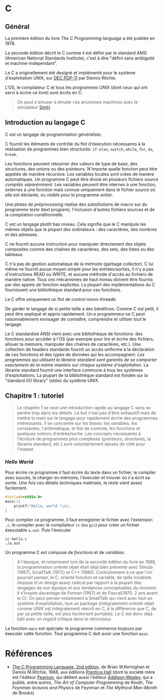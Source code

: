 # C

## Général

La première édition du livre *The C Programming language* a été publiée en 1978.

La seconde édition décrit le C comme il est défini par le standard ANSI (American National Standards Institute), c'est à dire "défini sans ambiguité et machine-indépendant".

Le C a originellement été designé et implémenté pour le système d'explotiation UNIX, sur [DEC PDP-11](https://fr.wikipedia.org/wiki/PDP-11) par Dennis Ritchie.

L'OS, le compilateur C et tous les programmes UNIX (dont ceux qui ont servi à écrire ce livre) sont écrits en C.

> On peut s'amuser à émuler ces anciennes machines avec le simulateur [SimH](http://simh.trailing-edge.com/).

## Introduction au langage C

C est un langage de programmation *généraliste*. 

C fournit les éléments de contrôle du flot d'éxecution nécessaires à la réalisation de programmes bien structurés: `if-else`, `switch`, `while`, `for`, `do`, `break`.

Les fonctions peuvent retourner des valeurs de type de base, des structures, des unions ou des pointeurs. N'importe quelle fonction peut être appelée de manière récursive. Les variables locales sont crées de manère automatiques. Un programme C peut être divisé en plusieurs fichiers source *compilés séparémment*. Les variables peuvent être internes à une fonction, externes à une fonction mais connue uniquement dans le fichier source où elle est déclarée, ou visible pour le programme entier.

Une *phase de préprocessing* réalise des substitutions de macro sur du *programme texte* (text program), l'inclusion d'autres fichiers sources et de la compilation conditionnelle.

C est un langage plutôt bas niveau. Cela signifie que le C manipule les mêmes objets que la plupart des ordinateurs : des caractères, des nombres et des adresses.

C ne fournit aucune instruction pour manipuler directement des objets composites comme des chaînes de caractères, des sets, des listes ou des tableaux.

C n'a pas de gestion automatique de la mémoire (garbage collector). C lui même ne fournit aucun moyen simple pour les entrées/sorties, il n'y a pas d'instructions READ ou WRITE, et aucune méthode d'accès au fichiers de manière native. Tous ces mécanismes de haut niveau doivent être fournis par des appels de fonction explicites. La plupart des implémentations du C fournissent une bibliothèque standard pour ces fonctions.

Le C offre uniquement un flot de control mono-threadé.

De garder le langage de si petite taille a des bénéfices. Comme C est petit, il peut être expliqué et appris rapidement. Un·e programmeur·se C peut raisonnablement envisager de connaître, comprendre et utiliser *tout* le langage.

Le C standardisé ANSI vient avec une bibliothèque de fonctions: des fonctions pour accéder à l'OS (par exemple pour lire et écrire des fichiers, allouer la mémoire, manipuler des chaînes de caractères, etc.). Une collection de headers standards fournit un accès uniforme à la déclaration de ces fonctions et des types de données qui les accompagnent. *Les programmes qui utilisent la librairie standard sont garantis de se comporter exactement de la même manière sur chaque système d'exploitation*. La librairie standard fournit une interface commune à tous les systèmes d'exploitations. La plupart de la bibliothèque standard est fondée sur la "standard I/O library" (stdio) du système UNIX.

## Chapitre 1 : tutoriel

> Le chapitre 1 se veut une introduction rapide au langage C sans se perdre trop dans les détails. Le but n'est pas d'être exhaustif mais de mettre la main sur le langage pour rapidement écrire des programmes intéressants. Il se concentre sur les bases: les variables, les constantes, l'arithmétique, le flot de controle, les fonctions et quelques notions d'entrée/sortie. Les concepts nécessaires à l'écriture de programmes plus complexes (pointeurs, structures, la librairie standard, etc.) sont volontairement laissés de côté pour l'instant.

### *Hello World*

Pour écrire ce programme il faut écrire du texte dans un fichier, le compiler avec succès, le charger en mémoire, l'éxecuter et trouver où il a écrit sa sortie. Une fois ces détails techniques maitrisés, le reste vient assez facilement.

~~~C
#include<stdio.h>
main(){
    printf("Hello, world !\n);
}
~~~

Pour compiler ce programme, il faut enregistrer le fichier avec l'extension `.c`, le compiler avec le compilateur `cc` (ou `gcc`) pour créer un fichier éxecutable `a.out`. Puis l'éxecuter

~~~
cc hello.c
./a.out
~~~

Un programme C est composé de *fonctions* et de *variables*.

> A l'époque, et notamment lors de la seconde édition du livre en 1988, la programmation orienté objet était déjà bien présente avec Simula (1967), SmallTalk (1972) et C++ (1980). Contrairement à ce que l'on pourrait penser, le C, orienté fonction et variable, de taille modeste, dispose d'un design assez radical par rapport à la plupart des langages de son époque et aux tendances conceptuelles du moment. Il s'inspire davantage de Fortran (1957) et de Pascal(1970, 2 ans avant le C). On peut penser notamment à SmallTalk qui vient avec tout un système d'exploitation, tout un package (intégralement orienté objet comme UNIX est intégralement réécrit en C, à la différence que C, de par sa petite taille, est plus facilement portable). Le C est donc déjà bâti avec un regard critique dans le rétroviseur.

La fonction `main` est spéciale: le programme commence toujours par éxecuter cette fonction. Tout programme C doit avoir une fonction `main`.

# Références

- [The C Programming Language, 2nd edition](), de Brian W.Kernighan et Dennis M.Ritchie, 1988, aux éditions [Prentice Hall](https://fr.wikipedia.org/wiki/Prentice_Hall) (dont la société mère est l'éditeur [Pearson](https://fr.wikipedia.org/wiki/Pearson_(maison_d%27%C3%A9dition)), qui détient aussi l'éditeur [Addison-Wesley](https://fr.wikipedia.org/wiki/Addison-Wesley), qui a publié, entre autres, *The Art of Computer Programming* de Knuth, *The Feynman lectures and Physics* de Feynman et *The Mythical Man-Month* de Brooks)